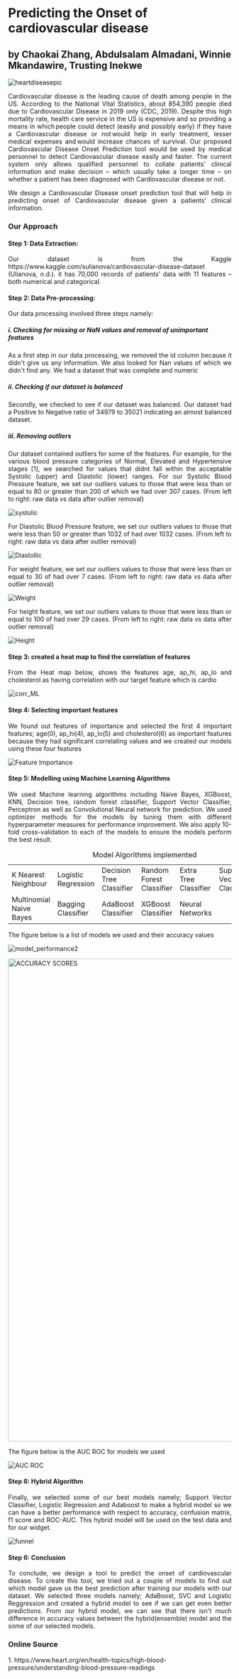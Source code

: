 <h1>Predicting the Onset of cardiovascular disease</h1>
<h2>by Chaokai Zhang, Abdulsalam Almadani, Winnie Mkandawire, Trusting Inekwe</h2>

![heartdiseasepic](https://user-images.githubusercontent.com/55979883/101299304-bd79db00-37ff-11eb-837f-2b42b7b4d399.jpeg)

<p align="justify">Cardiovascular disease is the leading cause of death among people in the US. According to the National Vital Statistics, about 854,390 people died due to Cardiovascular Disease in 2019 only (CDC, 2019). Despite this high mortality rate, health care service in the US is expensive and so providing a means in which people could detect (easily and possibly early) if they have a Cardiovascular disease or not would help in early treatment, lesser medical expenses and would increase chances of survival. Our proposed Cardiovascular Disease Onset Prediction tool would be used by medical personnel to detect Cardiovascular disease easily and faster. The current system only allows qualified personnel to collate patients’ clinical information and make decision – which usually take a longer time – on whether a patient has been diagnosed with Cardiovascular disease or not.</p>

<p align="justify">We design a Cardiovascular Disease onset prediction​ tool that will help in predicting onset of Cardiovascular disease given a patients’ clinical information. </p>

<h3>Our Approach</h3>
<h4>Step 1: Data Extraction:</h4>
<p align="justify">Our dataset is from the Kaggle https://www.kaggle.com/sulianova/cardiovascular-disease-dataset (Ulianova, n.d.). it has 70,000 records of patients’ data with 11 features –both numerical and categorical.</p>

<h4> Step 2: Data Pre-processing: </h4>
<p align="justify"> Our data processing involved three steps namely:</p>

<h5>i. Checking for missing or NaN values and removal of unimportant features</h5>
<p align="justify">As a first step in our data processing, we removed the id column because it didn't give us any information. We also looked for Nan values of which we didn't find any. We had a dataset that was complete and numeric</p>

<h5>ii. Checking if our dataset is balanced</h5>
<p align="justify">Secondly, we checked to see if our dataset was balanced. Our dataset had a Positive to Negative ratio of 34979 to 35021 indicating an almost balanced dataset. </p>
  
<h5>iii. Removing outliers</h5>
<p align="justify"> Our dataset contained outliers for some of the features. For example, for the various blood pressure categories of Normal, Elevated and Hypertensive stages [1], we searched for values that didnt fall within the acceptable  Systolic (upper) and Diastolic (lower) ranges. For our Systolic Blood Pressure feature, we set our outliers values to those that were less than or equal to 80 or greater than 200 of which we had over 307 cases. (From left to right: raw data vs data after outlier removal)</p>

![systolic](https://user-images.githubusercontent.com/55979883/101568705-146ae600-39a1-11eb-8bd0-884cbcd64e17.jpeg)

<p align="justify">For Diastolic Blood Pressure feature, we set our outliers values to those that were less than 50 or greater than 1032 of had over 1032 cases. (From left to right: raw data vs data after outlier removal)</p>

![Diastollic](https://user-images.githubusercontent.com/55979883/101568587-d1a90e00-39a0-11eb-8a7c-8629b82ed449.jpeg)

<p align="justify">For weight feature, we set our outliers values to those that were less than or equal to 30 of had over 7 cases. (From left to right: raw data vs data after outlier removal)</p>

![Weight](https://user-images.githubusercontent.com/55979883/101305205-22d5c800-3810-11eb-88b0-46836c651faa.png)

<p align="justify">For height feature, we set our outliers values to those that were less than or equal to 100 of had over 29 cases. (From left to right: raw data vs data after outlier removal)</p>

![Height](https://user-images.githubusercontent.com/55979883/101305046-b22eab80-380f-11eb-81d7-b81f6ca0580e.png)

<h4>Step 3: created a heat map to find the correlation of features</h4>
<p align="justify">From the Heat map below, shows the features age, ap_hi, ap_lo and cholesterol as having correlation with our target feature which is cardio</p>

![corr_ML](https://user-images.githubusercontent.com/55979883/101564433-2d6f9900-3999-11eb-9f5f-e26e338609c0.png)

<h4>Step 4: Selecting important features</h4>
<p align="justify">We found out features of importance and selected the first 4 important features; age(0), ap_hi(4), ap_lo(5) and cholesterol(6) as important features because they had significant correlating values and we created our models using these four features</p>

![Feature Importance](https://user-images.githubusercontent.com/55979883/101569181-f9e53c80-39a1-11eb-9977-7d7b229f67c7.jpeg)

<h4>Step 5: Modelling using Machine Learning Algorithms</h4>
<p align="justify">We used Machine learning algorithms including Naive Bayes, XGBoost, KNN, Decision tree, random forest classifier, Support Vector Classifier, Perceptron as well as Convolutional Neural network for prediction. We used optimizer methods for the models by tuning them with different hyperparameter measures for performance improvement. We also apply 10-fold cross-validation to each of the models to ensure the models perform the best result.</p>

<table style="width:100%">
  <caption>Model Algorithms implemented</caption>
  <tr>
    <td>K Nearest Neighbour</td>
    <td>Logistic Regression</td>
    <td>Decision Tree Classifier</td>
    <td>Random Forest Classifier</td>
    <td>Extra Tree Classifier</td>
    <td>Support Vector Classifier</td>
    <td>Naive Bayes</td>
  </tr>
  <tr>
    <td>Multinomial Naive Bayes</td>
    <td>Bagging Classifier</td>
    <td>AdaBoost Classifier</td>
    <td>XGBoost Classifier</td>
    <td>Neural Networks</td>  
  </tr>
</table>

<p align="justify">The figure below is a list of models we used and their accuracy values</p>

![model_performance2](https://user-images.githubusercontent.com/55979883/101528076-cd5b0180-395c-11eb-9b49-12a6cbb1fdee.png)

<img width="1089" alt="ACCURACY SCORES" src="https://user-images.githubusercontent.com/55979883/101582673-06b95e80-39a9-11eb-8e65-6ea81a910577.png">

<p align="justify">The figure below is the AUC ROC for models we used</p>

![AUC ROC ](https://user-images.githubusercontent.com/55979883/101567442-d076e180-399e-11eb-9cb8-d8ba9c623e41.jpeg)

<!--![prediction_result](https://user-images.githubusercontent.com/55979883/101528002-b9170480-395c-11eb-83cd-0fbd58bc048d.png) -->


<h4>Step 6: Hybrid Algorithm</h4>
<p align="justify">Finally, we selected some of our best models namely; Support Vector Classifier, Logistic Regression and Adaboost to make a hybrid model so we can have a better performance with respect to accuracy, confusion matrix, f1 score and ROC-AUC. This hybrid model will be used on the test data and for our widget.</p>

![funnel](https://user-images.githubusercontent.com/55979883/101667351-3d30c100-3a1d-11eb-9de7-decec63427e9.jpeg)

<h4>Step 6: Conclusion</h4>
<p align="justify">To conclude, we design a tool to predict the onset of cardiovascular disease. To create this tool, we tried out a couple of models to find out which model gave us the best prediction after training our models with our dataset. We selected three models namely; AdaBoost, SVC and Logistic Reggression and created a hybrid model to see if we can get even better predictions. From our hybrid model, we can see that there isn't much difference in accuracy values between the hybrid(ensemble) model and the some of our selected models.</p>


<h3>Online Source</h3>
<p> 1. https://www.heart.org/en/health-topics/high-blood-pressure/understanding-blood-pressure-readings </p>
